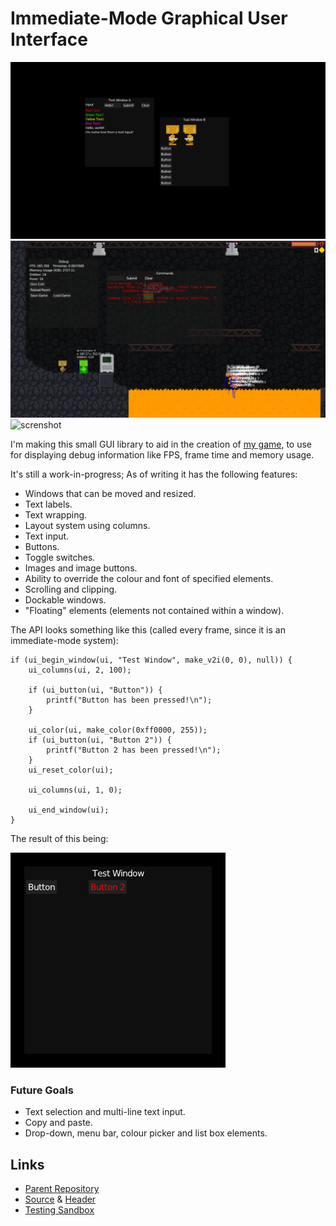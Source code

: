 # Immediate-Mode Graphical User Interface
![screnshot](media/imgui.png)
![screnshot](media/imgui2.png)
![screnshot](https://raw.githubusercontent.com/quou/openmv/master/media/003.png)

I'm making this small GUI library to aid in the creation of [my game](openmv.html),
to use for displaying debug information like FPS, frame time and memory usage.

It's still a work-in-progress; As of writing it has the following features:
 - Windows that can be moved and resized.
 - Text labels.
 - Text wrapping.
 - Layout system using columns.
 - Text input.
 - Buttons.
 - Toggle switches.
 - Images and image buttons.
 - Ability to override the colour and font of specified elements.
 - Scrolling and clipping.
 - Dockable windows.
 - "Floating" elements (elements not contained within a window).

The API looks something like this (called every frame, since it is an immediate-mode
system):

```
if (ui_begin_window(ui, "Test Window", make_v2i(0, 0), null)) {
	ui_columns(ui, 2, 100);

	if (ui_button(ui, "Button")) {
		printf("Button has been pressed!\n");
	}

	ui_color(ui, make_color(0xff0000, 255));
	if (ui_button(ui, "Button 2")) {
		printf("Button 2 has been pressed!\n");
	}
	ui_reset_color(ui);

	ui_columns(ui, 1, 0);

	ui_end_window(ui);
}
```

The result of this being:

![screenshot](media/imgui3.png)

### Future Goals
 - Text selection and multi-line text input.
 - Copy and paste.
 - Drop-down, menu bar, colour picker and list box elements.

## Links
 - [Parent Repository](https://github.com/quou/openmv)
 - [Source](https://github.com/quou/openmv/blob/master/core/src/imui.c) & [Header](https://github.com/quou/openmv/blob/master/core/src/imui.h)
 - [Testing Sandbox](https://github.com/quou/openmv/blob/master/util/imuitest/src/main.c)
